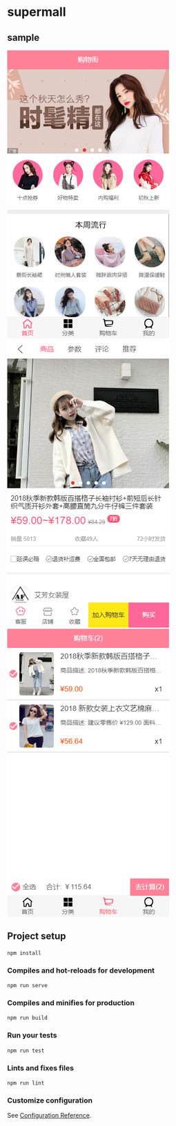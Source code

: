 # supermall

## sample
![](./img/Snipaste_2020-02-17_10-09-15.png)
![](./img/Snipaste_2020-02-17_10-09-41.png)
![](./img/Snipaste_2020-02-17_10-10-02.png)

## Project setup
```
npm install
```

### Compiles and hot-reloads for development
```
npm run serve
```

### Compiles and minifies for production
```
npm run build
```

### Run your tests
```
npm run test
```

### Lints and fixes files
```
npm run lint
```

### Customize configuration
See [Configuration Reference](https://cli.vuejs.org/config/).
